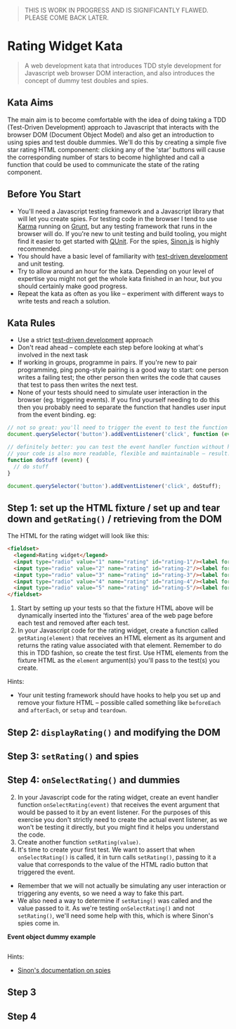 > THIS IS WORK IN PROGRESS AND IS SIGNIFICANTLY FLAWED. PLEASE COME BACK LATER.

# Rating Widget Kata

> A web development kata that introduces TDD style development for Javascript web browser DOM interaction, and also introduces the concept of dummy test doubles and spies.

## Kata Aims

The main aim is to become comfortable with the idea of doing taking a TDD (Test-Driven Development) approach to Javascript that interacts with the browser DOM (Document Object Model) and also get an introduction to using spies and test double dummies. We'll do this by creating a simple five star rating HTML componenent: clicking any of the 'star' buttons will cause the corresponding number of stars to become highlighted and call a function that could be used to communicate the state of the rating component.

## Before You Start

* You'll need a Javascript testing framework and a Javascript library that will let you create spies. For testing code in the browser I tend to use [Karma](http://karma-runner.github.io/0.13/index.html) running on [Grunt](http://gruntjs.com/), but any testing framework that runs in the browser will do. If you're new to unit testing and build tooling, you might find it easier to get started with [QUnit](https://qunitjs.com/). For the spies, [Sinon.js](http://sinonjs.org/) is highly recommended.
* You should have a basic level of familiarity with [test-driven development](https://msdn.microsoft.com/en-us/library/aa730844(v=vs.80).aspx) and unit testing.
* Try to allow around an hour for the kata. Depending on your level of expertise you might not get the whole kata finished in an hour, but you should certainly make good progress.
* Repeat the kata as often as you like – experiment with different ways to write tests and reach a solution.

## Kata Rules

* Use a strict [test-driven development](https://msdn.microsoft.com/en-us/library/aa730844(v=vs.80).aspx) approach
* Don't read ahead – complete each step before looking at what's involved in the next task
* If working in groups, programme in pairs. If you're new to pair programming, ping pong-style pairing is a good way to start: one person writes a failing test; the other person then writes the code that causes that test to pass then writes the next test.
* None of your tests should need to simulate user interaction in the browser (eg. triggering events). If you find yourself needing to do this then you probably need to separate the function that handles user input from the event binding. eg:

```js
// not so great: you'll need to trigger the event to test the function associated with the event handler
document.querySelector('button').addEventListener('click', function (event) { // do stuff });

// definitely better: you can test the event handler function without having to trigger the event
// your code is also more readable, flexible and maintainable – result!
function doStuff (event) {
  // do stuff
}

document.querySelector('button').addEventListener('click', doStuff);
```

## Step 1: set up the HTML fixture / set up and tear down and `getRating()` / retrieving from the DOM

The HTML for the rating widget will look like this:

```html
<fieldset>
  <legend>Rating widget</legend>
  <input type="radio" value="1" name="rating" id="rating-1"/><label for="rating-1">1</label>
  <input type="radio" value="2" name="rating" id="rating-2"/><label for="rating-2">2</label>
  <input type="radio" value="3" name="rating" id="rating-3"/><label for="rating-3">3</label>
  <input type="radio" value="4" name="rating" id="rating-4"/><label for="rating-4">4</label>
  <input type="radio" value="5" name="rating" id="rating-5"/><label for="rating-5">5</label>
</fieldset>
```

1. Start by setting up your tests so that the fixture HTML above will be dynamically inserted into the 'fixtures' area of the web page before each test and removed after each test.
2. In your Javascript code for the rating widget, create a function called `getRating(element)` that receives an HTML element as its argument and returns the rating value associated with that element. Remember to do this in TDD fashion, so create the test first. Use HTML elements from the fixture HTML as the `element` argument(s) you'll pass to the test(s) you create.

Hints:
* Your unit testing framework should have hooks to help you set up and remove your fixture HTML – possible called something like `beforeEach` and `afterEach`, or `setup` and `teardown`.

## Step 2: `displayRating()` and modifying the DOM

## Step 3: `setRating()` and spies

## Step 4: `onSelectRating()` and dummies



2. In your Javascript code for the rating widget, create an event handler function `onSelectRating(event)` that receives the event argument that would be passed to it by an event listener. For the purposes of this exercise you don't strictly need to create the actual event listener, as we won't be testing it directly, but you might find it helps you understand the code.
3. Create another function `setRating(value)`.
4. It's time to create your first test. We want to assert that when `onSelectRating()` is called, it in turn calls `setRating()`, passing to it a value that corresponds to the value of the HTML radio button that triggered the event.
  * Remember that we will not actually be simulating any user interaction or triggering any events, so we need a way to fake this part.
  * We also need a way to determine if `setRating()` was called and the value passed to it. As we're testing `onSelectRating()` and not `setRating()`, we'll need some help with this, which is where Sinon's spies come in.

**Event object dummy example**
```js

```

Hints:
* [Sinon's documentation on spies](http://sinonjs.org/docs/#spies)

## Step 3

## Step 4
